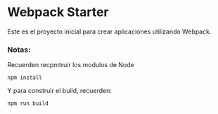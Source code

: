 # Webpack Starter

Este es el proyecto inicial para crear aplicaciones utilizando Webpack.

### Notas:
Recuerden recpmtruir los modulos de Node
```
npm install
```

Y para construir el build, recuerden:
```
npm run build
```